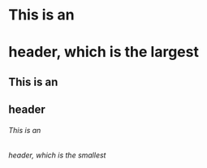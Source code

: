 # This is an <h1> header, which is the largest
  
## This is an <h2> header
  
###### This is an <h6> header, which is the smallest
